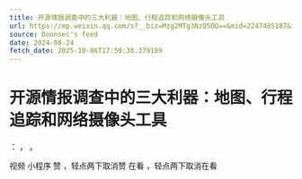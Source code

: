 ```yaml
---
title: 开源情报调查中的三大利器：地图、行程追踪和网络摄像头工具
url: https://mp.weixin.qq.com/s?__biz=Mzg2MTg3NzQ5OQ==&mid=2247485187&idx=1&sn=cf27037039983c01646cf75f3db12542
source: Doonsec's feed
date: 2024-08-24
fetch_date: 2025-10-06T17:59:30.379109
---
```


# 开源情报调查中的三大利器：地图、行程追踪和网络摄像头工具

：
，
。

视频
小程序
赞
，轻点两下取消赞
在看
，轻点两下取消在看